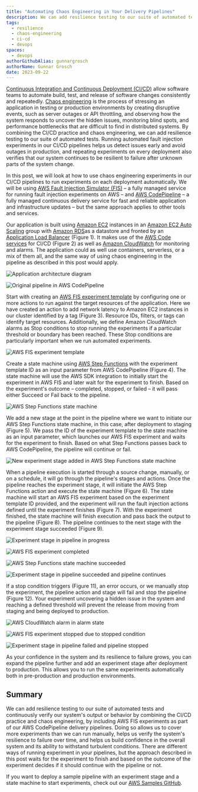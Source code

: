```yaml
---
title: "Automating Chaos Engineering in Your Delivery Pipelines"
description: We can add resilience testing to our suite of automated tests and continuously verify our system's output or behavior by combining the CI/CD practice and chaos engineering, by including AWS FIS experiments as part of our AWS CodePipeline delivery pipelines.
tags:
  - resilience
  - chaos-engineering
  - ci-cd
  - devops
spaces:
  - devops
authorGithubAlias: gunnargrosch
authorName: Gunnar Grosch
date: 2023-09-22
---
```


[Continuous Integration and Continuous Deployment (CI/CD)](https://docs.aws.amazon.com/whitepapers/latest/practicing-continuous-integration-continuous-delivery/welcome.html?sc_channel=el&sc_campaign=resiliencewave&sc_geo=mult&sc_country=mult&sc_outcome=acq&sc_content=chaos-engineering-pipeline) allow software teams to automate build, test, and release of software changes consistently and repeatedly. [Chaos engineering](https://aws.amazon.com/blogs/architecture/verify-the-resilience-of-your-workloads-using-chaos-engineering/?sc_channel=el&sc_campaign=resiliencewave&sc_geo=mult&sc_country=mult&sc_outcome=acq&sc_content=chaos-engineering-pipeline) is the process of stressing an application in testing or production environments by creating disruptive events, such as server outages or API throttling, and observing how the system responds to uncover the hidden issues, monitoring blind spots, and performance bottlenecks that are difficult to find in distributed systems. By combining the CI/CD practice and chaos engineering, we can add resilience testing to our suite of automated tests. Running automated fault injection experiments in our CI/CD pipelines helps us detect issues early and avoid outages in production, and repeating experiments on every deployment also verifies that our system continues to be resilient to failure after unknown parts of the system change.

In this post, we will look at how to use chaos engineering experiments in our CI/CD pipelines to run experiments on each deployment automatically. We will be using [AWS Fault Injection Simulator (FIS)](https://docs.aws.amazon.com/fis/latest/userguide/what-is.html?sc_channel=el&sc_campaign=resiliencewave&sc_geo=mult&sc_country=mult&sc_outcome=acq&sc_content=chaos-engineering-pipeline) – a fully managed service for running fault injection experiments on AWS – and [AWS CodePipeline](https://docs.aws.amazon.com/codepipeline/latest/userguide/welcome.html?sc_channel=el&sc_campaign=resiliencewave&sc_geo=mult&sc_country=mult&sc_outcome=acq&sc_content=chaos-engineering-pipeline) – a fully managed continuous delivery service for fast and reliable application and infrastructure updates – but the same approach applies to other tools and services.

Our application is built using [Amazon EC2](https://docs.aws.amazon.com/AWSEC2/latest/UserGuide/concepts.html?sc_channel=el&sc_campaign=resiliencewave&sc_geo=mult&sc_country=mult&sc_outcome=acq&sc_content=chaos-engineering-pipeline) instances in an [Amazon EC2 Auto Scaling](https://docs.aws.amazon.com/autoscaling/ec2/userguide/what-is-amazon-ec2-auto-scaling.html?sc_channel=el&sc_campaign=resiliencewave&sc_geo=mult&sc_country=mult&sc_outcome=acq&sc_content=chaos-engineering-pipeline) group with [Amazon RDS](https://docs.aws.amazon.com/AmazonRDS/latest/UserGuide/Welcome.html?sc_channel=el&sc_campaign=resiliencewave&sc_geo=mult&sc_country=mult&sc_outcome=acq&sc_content=chaos-engineering-pipeline)as a datastore and fronted by an [Application Load Balancer](https://docs.aws.amazon.com/elasticloadbalancing/latest/application/introduction.html?sc_channel=el&sc_campaign=resiliencewave&sc_geo=mult&sc_country=mult&sc_outcome=acq&sc_content=chaos-engineering-pipeline) (Figure 1). It makes use of the [AWS Code services](https://aws.amazon.com/products/developer-tools/?sc_channel=el&sc_campaign=resiliencewave&sc_geo=mult&sc_country=mult&sc_outcome=acq&sc_content=chaos-engineering-pipeline) for CI/CD (Figure 2) as well as [Amazon CloudWatch](https://docs.aws.amazon.com/AmazonCloudWatch/latest/monitoring/WhatIsCloudWatch.html?sc_channel=el&sc_campaign=resiliencewave&sc_geo=mult&sc_country=mult&sc_outcome=acq&sc_content=chaos-engineering-pipeline) for monitoring and alarms. The application could as well use containers, serverless, or a mix of them all, and the same way of using chaos engineering in the pipeline as described in this post would apply.

![Application architecture diagram](images/chaos-engineering-pipeline-architecture.jpg "Figure 1. Application architecture diagram")

![Original pipeline in AWS CodePipeline](images/chaos-engineering-pipeline-original-pipeline.jpg "Figure 2. Original pipeline in AWS CodePipeline")

Start with creating an [AWS FIS experiment template](https://docs.aws.amazon.com/fis/latest/userguide/experiment-templates.html?sc_channel=el&sc_campaign=resiliencewave&sc_geo=mult&sc_country=mult&sc_outcome=acq&sc_content=chaos-engineering-pipeline) by configuring one or more actions to run against the target resources of the application. Here we have created an action to add network latency to Amazon EC2 instances in our cluster identified by a tag (Figure 3). Resource IDs, filters, or tags can identify target resources. Additionally, we define Amazon CloudWatch alarms as Stop conditions to stop running the experiments if a particular threshold or boundary has been reached. These Stop conditions are particularly important when we run automated experiments.

![AWS FIS experiment template](images/chaos-engineering-pipeline-experiment-template.jpg "Figure 3. AWS FIS experiment template")

Create a state machine using [AWS Step Functions](https://docs.aws.amazon.com/step-functions/latest/dg/welcome.html?sc_channel=el&sc_campaign=resiliencewave&sc_geo=mult&sc_country=mult&sc_outcome=acq&sc_content=chaos-engineering-pipeline) with the experiment template ID as an input parameter from AWS CodePipeline (Figure 4). The state machine will use the AWS SDK integration to initially start the experiment in AWS FIS and later wait for the experiment to finish. Based on the experiment's outcome – completed, stopped, or failed – it will pass either Succeed or Fail back to the pipeline.

![AWS Step Functions state machine](images/chaos-engineering-pipeline-state-machine.jpg "Figure 4. AWS Step Functions state machine")

We add a new stage at the point in the pipeline where we want to initiate our AWS Step Functions state machine, in this case, after deployment to staging (Figure 5). We pass the ID of the experiment template to the state machine as an input parameter, which launches our AWS FIS experiment and waits for the experiment to finish. Based on what Step Functions passes back to AWS CodePipeline, the pipeline will continue or fail.

![New experiment stage added in AWS Step Functions state machine](images/chaos-engineering-pipeline-new-experiment-stage.jpg "Figure 5. New experiment stage added in AWS Step Functions state machine")

When a pipeline execution is started through a source change, manually, or on a schedule, it will go through the pipeline's stages and actions. Once the pipeline reaches the experiment stage, it will initiate the AWS Step Functions action and execute the state machine (Figure 6). The state machine will start an AWS FIS experiment based on the experiment template ID provided, and the experiment will run the fault injection actions defined until the experiment finishes (Figure 7). With the experiment finished, the state machine will finish execution and pass back the output to the pipeline (Figure 8). The pipeline continues to the next stage with the experiment stage succeeded (Figure 9).

![Experiment stage in pipeline in progress](images/chaos-engineering-pipeline-experiment-stage-in-progress.jpg "Figure 6. Experiment stage in pipeline in progress")

![AWS FIS experiment completed](images/chaos-engineering-pipeline-experiment-completed.jpg "Figure 7. AWS FIS experiment completed")

![AWS Step Functions state machine succeeded](images/chaos-engineering-pipeline-state-machine-succeeded.jpg "Figure 8. AWS Step Functions state machine succeeded")

![Experiment stage in pipeline succeeded and pipeline continues](images/chaos-engineering-pipeline-experiment-stage-succeeded.jpg "Figure 9. Experiment stage in pipeline succeeded and pipeline continues")

If a stop condition triggers (Figure 11), an error occurs, or we manually stop the experiment, the pipeline action and stage will fail and stop the pipeline (Figure 12). Your experiment uncovering a hidden issue in the system and reaching a defined threshold will prevent the release from moving from staging and being deployed to production.

![AWS CloudWatch alarm in alarm state](images/chaos-engineering-pipeline-cloudwatch-in-alarm.jpg "Figure 10. AWS CloudWatch alarm in alarm state")

![AWS FIS experiment stopped due to stopped condition](images/chaos-engineering-pipeline-experiment-stopped.jpg "Figure 11. AWS FIS experiment stopped due to stop condition")

![Experiment stage in pipeline failed and pipeline stopped](images/chaos-engineering-pipeline-experiment-stage-failed.jpg "Figure 12. Experiment stage in pipeline failed and pipeline stopped")

As your confidence in the system and its resilience to failure grows, you can expand the pipeline further and add an experiment stage after deployment to production. This allows you to run the same experiments automatically both in pre-production and production environments.

## Summary

We can add resilience testing to our suite of automated tests and continuously verify our system's output or behavior by combining the CI/CD practice and chaos engineering, by including AWS FIS experiments as part of our AWS CodePipeline delivery pipelines. Doing so allows us to cover more experiments than we can run manually, helps us verify the system's resilience to failure over time, and helps us build confidence in the overall system and its ability to withstand turbulent conditions. There are different ways of running experiment in your pipelines, but the approach described in this post waits for the experiment to finish and based on the outcome of the experiment decides if it should continue with the pipeline or not.

If you want to deploy a sample pipeline with an experiment stage and a state machine to start experiments, check out our [AWS Samples GitHub](https://github.com/aws-samples/aws-fault-injection-simulator-samples/tree/main/pipeline-experiment).
